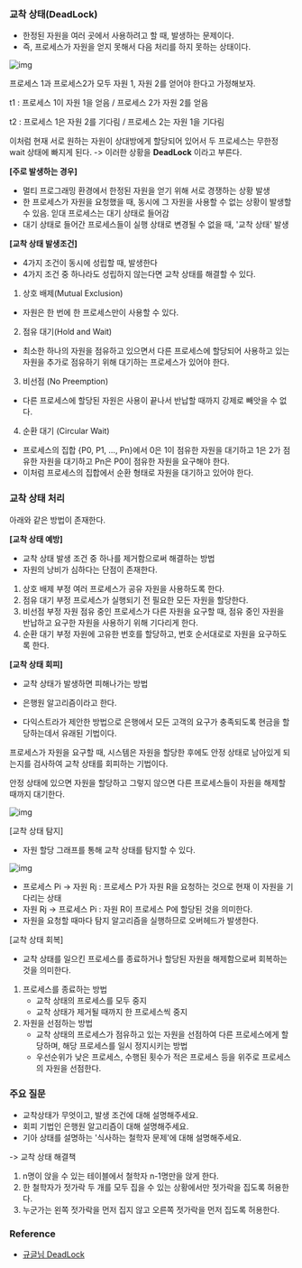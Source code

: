 ### 교착 상태(DeadLock)

- 한정된 자원을 여러 곳에서 사용하려고 할 때, 발생하는 문제이다.
- 즉, 프로세스가 자원을 얻지 못해서 다음 처리를 하지 못하는 상태이다.


![img](https://user-images.githubusercontent.com/33534771/87002992-c4230880-c1f5-11ea-8e0e-0bddc09e3f4a.png)

프로세스 1과 프로세스2가 모두 자원 1, 자원 2를 얻어야 한다고 가정해보자.

t1 : 프로세스 1이 자원 1을 얻음 / 프로세스 2가 자원 2를 얻음

t2 : 프로세스 1은 자원 2를 기다림 / 프로세스 2는 자원 1을 기다림



이처럼 현재 서로 원하는 자원이 상대방에게 할당되어 있어서 두 프로세스는 무한정 wait 상태에 빠지게 된다. -> 이러한 상황을 **DeadLock** 이라고 부른다.



**[주로 발생하는 경우]**

- 멀티 프로그래밍 환경에서 한정된 자원을 얻기 위해 서로 경쟁하는 상황 발생
- 한 프로세스가 자원을 요청했을 때, 동시에 그 자원을 사용할 수 없는 상황이 발생할 수 있음. 읻대 프로세스는 대기 상태로 들어감
- 대기 상태로 들어간 프로세스들이 실행 상태로 변경될 수 없을 때, '교착 상태' 발생



**[교착 상태 발생조건]**

- 4가지 조건이 동시에 성립할 때, 발생한다
- 4가지 조건 중 하나라도 성립하지 않는다면 교착 상태를 해결할 수 있다.



1) 상호 배제(Mutual Exclusion)

- 자원은 한 번에 한 프로세스만이 사용할 수 있다.

2) 점유 대기(Hold and Wait)

- 최소한 하나의 자원을 점유하고 있으면서 다른 프로세스에 할당되어 사용하고 있는 자원을 추가로 점유하기 위해 대기하는 프로세스가 있어야 한다.

3) 비선점 (No Preemption)

- 다른 프로세스에 할당된 자원은 사용이 끝나서 반납할 때까지 강제로 빼앗을 수 없다.

4) 순환 대기 (Circular Wait)

- 프로세스의 집합 {P0, P1, ..., Pn}에서 0은 1이 점유한 자원을 대기하고 1은 2가 점유한 자원을 대기하고 Pn은 P0이 점유한 자원을 요구해야 한다.
- 이처럼 프로세스의 집합에서 순환 형태로 자원을 대기하고 있어야 한다.



### 교착 상태 처리

아래와 같은 방법이 존재한다.



**[교착 상태 예방]**

- 교착 상태 발생 조건 중 하나를 제거함으로써 해결하는 방법
- 자원의 낭비가 심하다는 단점이 존재한다.

1. 상호 배제 부정
   여러 프로세스가 공유 자원을 사용하도록 한다.
2. 점유 대기 부정
   프로세스가 실행되기 전 필요한 모든 자원을 할당한다.
3. 비선점 부정
   자원 점유 중인 프로세스가 다른 자원을 요구할 때, 점유 중인 자원을 반납하고 요구한 자원을 사용하기 위해 기다리게 한다.
4. 순환 대기 부정
   자원에 고유한 번호를 할당하고, 번호 순서대로로 자원을 요구하도록 한다.



**[교착 상태 회피]**

- 교착 상태가 발생하면 피해나가는 방법
- 은행원 알고리즘이라고 한다.

- 다익스트라가 제안한 방법으로 은행에서 모든 고객의 요구가 충족되도록 현금을 할당하는데서 유래된 기법이다. 



프로세스가 자원을 요구할 때, 시스템은 자원을 할당한 후에도 안정 상태로 남아있게 되는지를 검사하여 교착 상태를 회피하는 기법이다. 

안정 상태에 있으면 자원을 할당하고 그렇지 않으면 다른 프로세스들이 자원을 해제할 때까지 대기한다.



![img](https://user-images.githubusercontent.com/33534771/87003104-f6346a80-c1f5-11ea-84f3-d048f1cec0ea.png)



[교착 상태 탐지]

- 자원 할당 그래프를 통해 교착 상태를 탐지할 수 있다.

![img](https://user-images.githubusercontent.com/33534771/87003146-0e0bee80-c1f6-11ea-8d99-d19c46e52324.png)

- 프로세스 Pi -> 자원 Rj : 프로세스 P가 자원 R을 요청하는 것으로 현재 이 자원을 기다리는 상태
- 자원 Rj -> 프로세스 Pi : 자원 R이 프로세스 P에 할당된 것을 의미한다.
- 자원을 요청할 때마다 탐지 알고리즘을 실행하므로 오버헤드가 발생한다.



[교착 상태 회복]

- 교착 상태를 일으킨 프로세스를 종료하거나 할당된 자원을 해제함으로써 회복하는 것을 의미한다.

1. 프로세스를 종료하는 방법
   - 교착 상태의 프로세스를 모두 중지
   - 교착 상태가 제거될 때까지 한 프로세스씩 중지
2. 자원을 선점하는 방법
   - 교착 상태의 프로세스가 점유하고 있는 자원을 선점하여 다른 프로세스에게 할당하며, 해당 프로세스를 일시 정지시키는 방법
   - 우선순위가 낮은 프로세스, 수행된 횟수가 적은 프로세스 등을 위주로 프로세스의 자원을 선점한다.



### 주요 질문

- 교착상태가 무엇이고, 발생 조건에 대해 설명해주세요.
- 회피 기법인 은행원 알고리즘이 대해 설명해주세요.
- 기아 상태를 설명하는 '식사하는 철학자 문제'에 대해 설명해주세요.

-> 교착 상태 해결책

1. n명이 앉을 수 있는 테이블에서 철학자 n-1명만을 앉게 한다.
2. 한 철학자가 젓가락 두 개를 모두 집을 수 있는 상황에서만 젓가락을 집도록 허용한다.
3. 누군가는 왼쪽 젓가락을 먼저 집지 않고 오른쪽 젓가락을 먼저 집도록 허용한다.



### Reference
- [규글님 DeadLock](https://github.com/gyoogle/tech-interview-for-developer/blob/master/Computer%20Science/Operation%20System/DeadLock.md)
